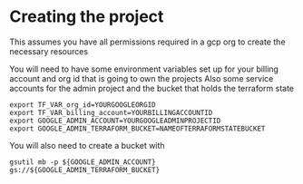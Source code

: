# Creating the project
This assumes you have all permissions required in a gcp org to create the necessary resources

You will need to have some environment variables set up for your billing account and org id that is going to own the projects
Also some service accounts for the admin project and the bucket that holds the terraform state

```
export TF_VAR_org_id=YOURGOOGLEORGID
export TF_VAR_billing_account=YOURBILLINGACCOUNTID
export GOOGLE_ADMIN_ACCOUNT=YOURGOOGLEADMINPROJECTID
export GOOGLE_ADMIN_TERRAFORM_BUCKET=NAMEOFTERRAFORMSTATEBUCKET
```

You will also need to create a bucket with

`gsutil mb -p ${GOOGLE_ADMIN_ACCOUNT} gs://${GOOGLE_ADMIN_TERRAFORM_BUCKET}`
